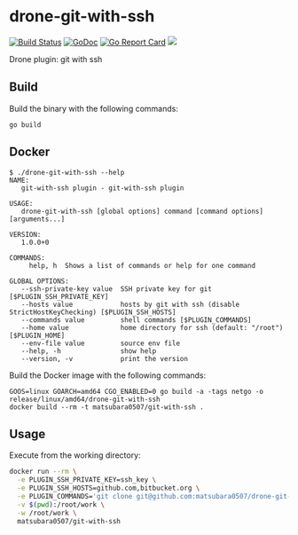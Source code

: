 # drone-git-with-ssh

[![Build Status](https://cloud.drone.io/api/badges/matsubara0507/drone-git-with-ssh/status.svg)](https://cloud.drone.io/matsubara0507/drone-git-with-ssh)
[![GoDoc](https://godoc.org/github.com/matsubara0507/drone-git-with-ssh?status.svg)](https://godoc.org/github.com/matsubara0507/drone-git-with-ssh)
[![Go Report Card](https://goreportcard.com/badge/github.com/matsubara0507/drone-git-with-ssh)](https://goreportcard.com/report/github.com/matsubara0507/drone-git-with-ssh)
[![](https://images.microbadger.com/badges/image/matsubara0507/git-with-ssh.svg)](https://microbadger.com/images/matsubara0507/git-with-ssh "Get your own image badge on microbadger.com")

Drone plugin: git with ssh

## Build

Build the binary with the following commands:

```
go build
```

## Docker

```
$ ./drone-git-with-ssh --help
NAME:
   git-with-ssh plugin - git-with-ssh plugin

USAGE:
   drone-git-with-ssh [global options] command [command options] [arguments...]

VERSION:
   1.0.0+0

COMMANDS:
     help, h  Shows a list of commands or help for one command

GLOBAL OPTIONS:
   --ssh-private-key value  SSH private key for git [$PLUGIN_SSH_PRIVATE_KEY]
   --hosts value            hosts by git with ssh (disable StrictHostKeyChecking) [$PLUGIN_SSH_HOSTS]
   --commands value         shell commands [$PLUGIN_COMMANDS]
   --home value             home directory for ssh (default: "/root") [$PLUGIN_HOME]
   --env-file value         source env file
   --help, -h               show help
   --version, -v            print the version
```

Build the Docker image with the following commands:

```
GOOS=linux GOARCH=amd64 CGO_ENABLED=0 go build -a -tags netgo -o release/linux/amd64/drone-git-with-ssh
docker build --rm -t matsubara0507/git-with-ssh .
```

## Usage

Execute from the working directory:

```sh
docker run --rm \
  -e PLUGIN_SSH_PRIVATE_KEY=ssh_key \
  -e PLUGIN_SSH_HOSTS=github.com,bitbucket.org \
  -e PLUGIN_COMMANDS='git clone git@github.com:matsubara0507/drone-git-with-ssh.git' \
  -v $(pwd):/root/work \
  -w /root/work \
  matsubara0507/git-with-ssh
```
